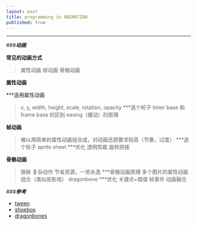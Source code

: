 ```yaml
---
layout: post
title: programming in ANIMATION
published: true
---
```

----
###***动画***

**常见的动画方式**
> 属性动画
> 帧动画
> 骨骼动画

**属性动画**

***适用属性动画
> x, y, width, height, scale, rotation, opacity
***造个轮子
> timer base 和 frame base 的区别
> easing（缓动）的原理

**帧动画**
> 难以用简单的属性动画组合成，对动画还原要求较高（节奏，过度）
***造个轮子
> sprite sheet
***优化
> 透明剪裁
> 旋转拼接

**骨骼动画**
> 换肤
> 复杂动作
> 节省资源，一劳永逸
***骨骼动画原理
> 多个图片的属性动画组合（类似皮影戏）
> dragonbone
***优化
> 关键点+插值
> 帧事件
> 动画融合



###***参考***
- [tween](http://greensock.com/tweenlite)
- [shoebox](http://www.renderhjs.net/shoebox/)
- [dragonbones](http://dragonbones.effecthub.com/)